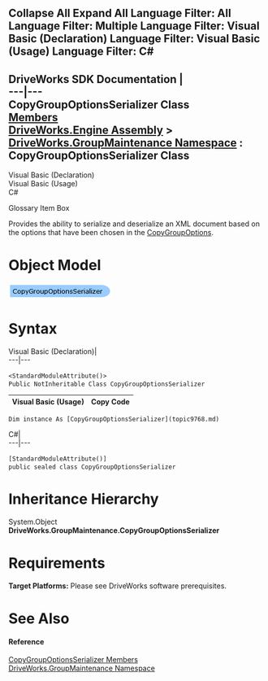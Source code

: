 Collapse All Expand All Language Filter: All  Language Filter: Multiple  Language Filter: Visual Basic (Declaration) Language Filter: Visual Basic (Usage) Language Filter: C#  
---  
DriveWorks SDK Documentation  |   
---|---  
CopyGroupOptionsSerializer Class   
[Members](topic9769.md)   
[DriveWorks.Engine Assembly](topic2156.md) > [DriveWorks.GroupMaintenance Namespace](topic9628.md) : CopyGroupOptionsSerializer Class  
---  
  
Visual Basic (Declaration)    
Visual Basic (Usage)    
C# 

Glossary Item Box

Provides the ability to serialize and deserialize an XML document based on the options that have been chosen in the [CopyGroupOptions](topic9736.md). 

# Object Model

![](dotnetdiagramimages/image471.png)

# Syntax

Visual Basic (Declaration)|   
---|---  
      
    
    <StandardModuleAttribute()>
    Public NotInheritable Class CopyGroupOptionsSerializer   
  
Visual Basic (Usage)| Copy Code  
---|---  
      
    
    Dim instance As [CopyGroupOptionsSerializer](topic9768.md)  
  
C#|   
---|---  
      
    
    [StandardModuleAttribute()]
    public sealed class CopyGroupOptionsSerializer   
  
# Inheritance Hierarchy

System.Object  
**DriveWorks.GroupMaintenance.CopyGroupOptionsSerializer**  


# Requirements

**Target Platforms:** Please see DriveWorks software prerequisites.

# See Also

#### Reference

[CopyGroupOptionsSerializer Members](topic9769.md)   
[DriveWorks.GroupMaintenance Namespace](topic9628.md)


